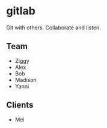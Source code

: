 # gitlab
Git with others. Collaborate and listen.
## Team
* Ziggy
* Alex
* Bob
* Madison
* Yanni

## Clients

* Mei
